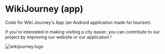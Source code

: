 # WikiJourney (app)
Code for Wiki Journey's App (an Android application made for tourism).

If you're interested in making visiting a city easier, you can contribute to our project by improving our website or our application !

![wikijourney.logo](http://wikijourneydev.alwaysdata.net/images/design/logo.png)
